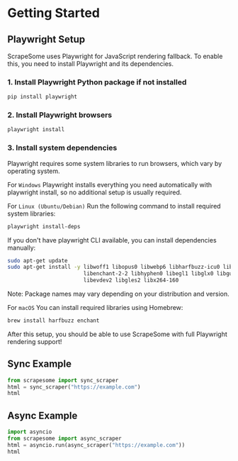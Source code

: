 

# Getting Started

## Playwright Setup

ScrapeSome uses Playwright for JavaScript rendering fallback. To enable this, you need to install Playwright and its dependencies.

### 1. Install Playwright Python package if not installed

```bash
pip install playwright
```

### 2. Install Playwright browsers

```bash
playwright install
```
### 3. Install system dependencies
Playwright requires some system libraries to run browsers, which vary by operating system.

For `Windows`
Playwright installs everything you need automatically with playwright install, so no additional setup is usually required.

For `Linux (Ubuntu/Debian)`
Run the following command to install required system libraries:

```bash
playwright install-deps
```
If you don't have playwright CLI available, you can install dependencies manually:

```bash
sudo apt-get update
sudo apt-get install -y libwoff1 libopus0 libwebp6 libharfbuzz-icu0 libwebpmux3 \
                        libenchant-2-2 libhyphen0 libegl1 libglx0 libgudev-1.0-0 \
                        libevdev2 libgles2 libx264-160
```
Note: Package names may vary depending on your distribution and version.

For `macOS`
You can install required libraries using Homebrew:

```bash
brew install harfbuzz enchant
```

After this setup, you should be able to use ScrapeSome with full Playwright rendering support!

## Sync Example

```python
from scrapesome import sync_scraper
html = sync_scraper("https://example.com")
html
```

## Async Example

```python
import asyncio
from scrapesome import async_scraper
html = asyncio.run(async_scraper("https://example.com"))
html
```
